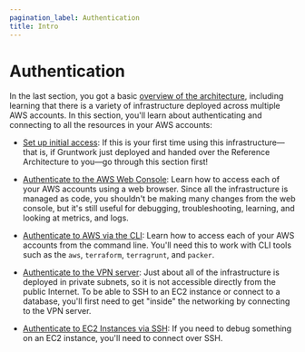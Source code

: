 ```yaml
---
pagination_label: Authentication
title: Intro
---
```


# Authentication

In the last section, you got a basic [overview of the architecture](../01-overview/overview.md), including learning that there is
a variety of infrastructure deployed across multiple AWS accounts. In this section, you'll learn about authenticating
and connecting to all the resources in your AWS accounts:

* [Set up initial access](./02-setting-up-initial-access.md): If this is your first time using this infrastructure—that is,
  if Gruntwork just deployed and handed over the Reference Architecture to you—go through this section first!

* [Authenticate to the AWS Web Console](./03-authenticate-to-the-aws-web-console.md): Learn how to access each of your AWS
  accounts using a web browser. Since all the infrastructure is managed as code, you shouldn't be making many changes
  from the web console, but it's still useful for debugging, troubleshooting, learning, and looking at metrics, and logs.

* [Authenticate to AWS via the CLI](./04-authenticate-to-aws-via-the-cli.md): Learn how to access each of your AWS accounts
  from the command line. You'll need this to work with CLI tools such as the `aws`, `terraform`, `terragrunt`, and
  `packer`.

* [Authenticate to the VPN server](./06-authenticate-to-the-vpn-server.md): Just about all of the infrastructure is deployed
  in private subnets, so it is not accessible directly from the public Internet. To be able to SSH to an EC2 instance
  or connect to a database, you'll first need to get "inside" the networking by connecting to the VPN server.

* [Authenticate to EC2 Instances via SSH](./05-authenticate-to-ec2-instances-via-ssh.md): If you need to debug something on
  an EC2 instance, you'll need to connect over SSH.


<!-- ##DOCS-SOURCER-START
{"sourcePlugin":"Local File Copier","hash":"0084de7a2d193494fe22e937115960bf"}
##DOCS-SOURCER-END -->
